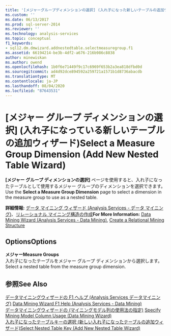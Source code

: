 ```yaml
---
title: '[メジャーグループディメンションの選択] (入れ子になった新しいテーブルの追加ウィザード) |Microsoft Docs'
ms.custom: ''
ms.date: 06/13/2017
ms.prod: sql-server-2014
ms.reviewer: ''
ms.technology: analysis-services
ms.topic: conceptual
f1_keywords:
- sql12.dm.dmwizard.addnestedtable.selectmeasuregroup.f1
ms.assetid: 66194214-be3b-4df2-a676-216b986c8838
author: minewiskan
ms.author: owend
ms.openlocfilehash: 1b0f6e71449f9c17c6969f653b2a3ea818dfbd0d
ms.sourcegitcommit: ad4d92dce894592a259721a1571b1d8736abacdb
ms.translationtype: MT
ms.contentlocale: ja-JP
ms.lasthandoff: 08/04/2020
ms.locfileid: "87643531"
---
```

# <a name="select-a-measure-group-dimension-add-new-nested-table-wizard"></a><span data-ttu-id="06127-102">[メジャー グループ ディメンションの選択] (入れ子になっている新しいテーブルの追加ウィザード)</span><span class="sxs-lookup"><span data-stu-id="06127-102">Select a Measure Group Dimension (Add New Nested Table Wizard)</span></span>
  <span data-ttu-id="06127-103">**[メジャー グループ ディメンションの選択]** ページを使用すると、入れ子になったテーブルとして使用するメジャー グループのディメンションを選択できます。</span><span class="sxs-lookup"><span data-stu-id="06127-103">Use the **Select a Measure Group Dimension** page to select a dimension in the measure group to use as a nested table.</span></span>  
  
 <span data-ttu-id="06127-104">**詳細情報:** [データ マイニング ウィザード &#40;Analysis Services - データ マイニング&#41;](data-mining/data-mining-wizard-analysis-services-data-mining.md)、[リレーショナル マイニング構造の作成](data-mining/create-a-relational-mining-structure.md)</span><span class="sxs-lookup"><span data-stu-id="06127-104">**For More Information:** [Data Mining Wizard &#40;Analysis Services - Data Mining&#41;](data-mining/data-mining-wizard-analysis-services-data-mining.md), [Create a Relational Mining Structure](data-mining/create-a-relational-mining-structure.md)</span></span>  
  
## <a name="options"></a><span data-ttu-id="06127-105">Options</span><span class="sxs-lookup"><span data-stu-id="06127-105">Options</span></span>  
 <span data-ttu-id="06127-106">**メジャー**</span><span class="sxs-lookup"><span data-stu-id="06127-106">**Measure Groups**</span></span>  
 <span data-ttu-id="06127-107">入れ子になったテーブルをメジャー グループ ディメンションから選択します。</span><span class="sxs-lookup"><span data-stu-id="06127-107">Select a nested table from the measure group dimension.</span></span>  
  
## <a name="see-also"></a><span data-ttu-id="06127-108">参照</span><span class="sxs-lookup"><span data-stu-id="06127-108">See Also</span></span>  
 <span data-ttu-id="06127-109">[データマイニングウィザードの F1 ヘルプ &#40;Analysis Services データマイニング&#41;](data-mining-wizard-f1-help-analysis-services-data-mining.md) </span><span class="sxs-lookup"><span data-stu-id="06127-109">[Data Mining Wizard F1 Help &#40;Analysis Services - Data Mining&#41;](data-mining-wizard-f1-help-analysis-services-data-mining.md) </span></span>  
 <span data-ttu-id="06127-110">[データマイニングウィザードの &#40;マイニングモデル列の使用法の指定&#41;](specify-mining-model-column-usage-data-mining-wizard.md) </span><span class="sxs-lookup"><span data-stu-id="06127-110">[Specify Mining Model Column Usage &#40;Data Mining Wizard&#41;](specify-mining-model-column-usage-data-mining-wizard.md) </span></span>  
 [<span data-ttu-id="06127-111">入れ子になったテーブルキーの選択 &#40;新しい入れ子になったテーブルの追加ウィザード&#41;</span><span class="sxs-lookup"><span data-stu-id="06127-111">Select Nested Table Key &#40;Add New Nested Table Wizard&#41;</span></span>](select-nested-table-key-add-new-nested-table-wizard.md)  
  
  

